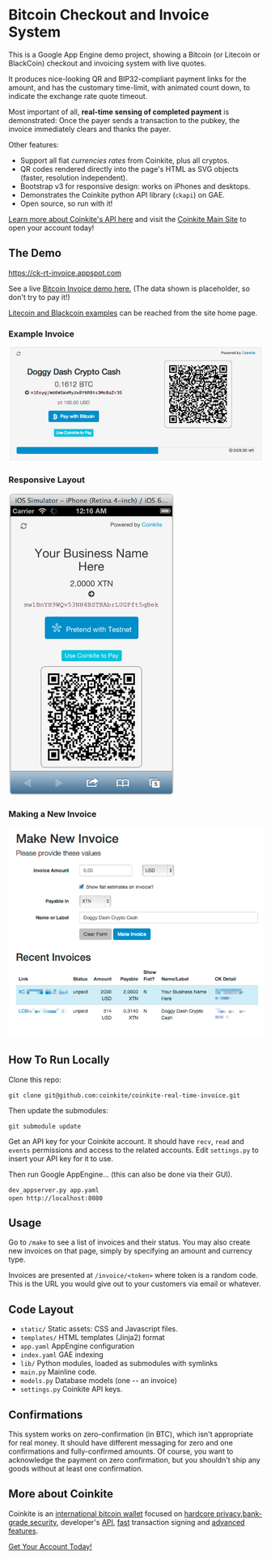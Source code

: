 # Bitcoin Checkout and Invoice System

This is a Google App Engine demo project, showing a Bitcoin (or Litecoin or BlackCoin)
checkout and invoicing system with live quotes.

It produces nice-looking QR and BIP32-compliant payment links for the
amount, and has the customary time-limit, with animated count down,
to indicate the exchange rate quote timeout.

Most important of all, **real-time sensing of completed payment** is
demonstrated: Once the payer sends a transaction to the pubkey, the
invoice immediately clears and thanks the payer.

Other features:

- Support all fiat _currencies rates_ from Coinkite, plus all cryptos.
- QR codes rendered directly into the page's HTML as SVG objects (faster, resolution independent).
- Bootstrap v3 for responsive design: works on iPhones and desktops.
- Demonstrates the Coinkite python API library (`ckapi`) on GAE.
- Open source, so run with it!

[Learn more about Coinkite's API here](https://docs.coinkite.com/)
and visit the [Coinkite Main Site](https://coinkite.com/) to open your
account today!

## The Demo

<https://ck-rt-invoice.appspot.com>

See a live [Bitcoin Invoice demo here.](https://ck-rt-invoice.appspot.com/example.btc) 
(The data shown is placeholder, so don't try to pay it!)

[Litecoin and Blackcoin examples](https://ck-rt-invoice.appspot.com) can be reached
from the site home page.

### Example Invoice

![Example Invoice](screen-shots/bitcoin-invoice.png "Example Bitcoin Invoice")

### Responsive Layout 

![iPhone Invoice](screen-shots/iphone-bitcoin-invoice.png)

### Making a New Invoice

![Making new invoices](screen-shots/making-invoices.png)


## How To Run Locally

Clone this repo:

	git clone git@github.com:coinkite/coinkite-real-time-invoice.git

Then update the submodules:

	git submodule update

Get an API key for your Coinkite account. It should have `recv`, `read` and `events`
permissions and access to the related accounts.
Edit `settings.py` to insert your API key for it to use.

Then run Google AppEngine... (this can also be done via their GUI).

	dev_appserver.py app.yaml
	open http://localhost:8080

## Usage

Go to `/make` to see a list of invoices and their status. You may also create new
invoices on that page, simply by specifying an amount and currency type.

Invoices are presented at `/invoice/<token>` where token is a random
code.  This is the URL you would give out to your customers via
email or whatever.

## Code Layout

- `static/` Static assets: CSS and Javascript files.
- `templates/` HTML templates (Jinja2) format
- `app.yaml` AppEngine configuration
- `index.yaml` GAE indexing
- `lib/` Python modules, loaded as submodules with symlinks
- `main.py` Mainline code.
- `models.py` Database models (one -- an invoice)
- `settings.py` Coinkite API keys.

## Confirmations

This system works on zero-confirmation (in BTC), which isn't
appropriate for real money. It should have different messaging for
zero and one confirmations and fully-confirmed amounts. Of course,
you want to acknowledge the payment on zero confirmation, but you
shouldn't ship any goods without at least one confirmation.


## More about Coinkite

Coinkite is an [international bitcoin wallet](https://coinkite.com/faq/about) focused on [hardcore privacy](https://coinkite.com/privacy),[bank-grade security](https://coinkite.com/faq/security), developer's [API](https://coinkite.com/faq/developers), [fast](https://coinkite.com/faq/security) transaction signing and [advanced features](https://coinkite.com/faq/features).

[Get Your Account Today!](https://coinkite.com/)


